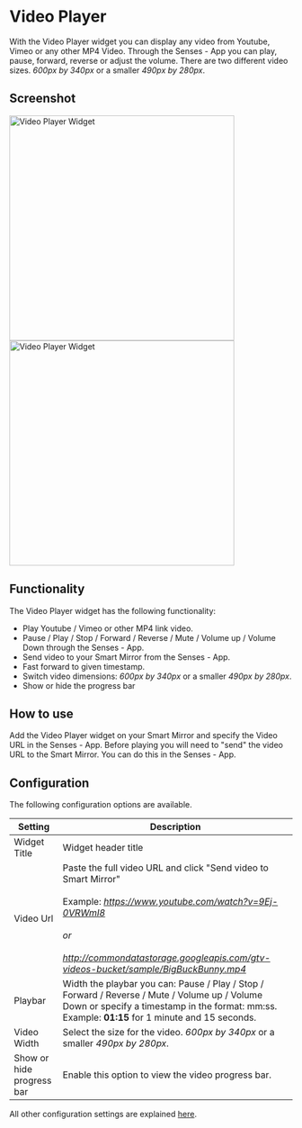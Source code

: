 # Video Player

With the Video Player widget you can display any video from Youtube, Vimeo or any other MP4 Video. Through the Senses - App you can play, pause, forward, reverse or adjust the volume. There are two different video sizes. <em>600px by 340px</em> or a smaller <em>490px by 280px</em>.

## Screenshot

<div class="image-wrapper">
  <img class="widget-image" src="/images/widgets/video-player-1.png" alt="Video Player Widget" width="400"/>
  <img class="widget-image" src="/images/widgets/video-player-2.png" alt="Video Player Widget" width="400"/>
</div>

## Functionality

The Video Player widget has the following functionality: 

- Play Youtube / Vimeo or other MP4 link video.
- Pause / Play / Stop / Forward / Reverse / Mute / Volume up / Volume Down through the Senses - App.
- Send video to your Smart Mirror from the Senses - App.
- Fast forward to given timestamp.
- Switch video dimensions: <em>600px by 340px</em> or a smaller <em>490px by 280px</em>.
- Show or hide the progress bar

## How to use

Add the Video Player widget on your Smart Mirror and specify the Video URL in the Senses - App. Before playing you will need to "send" the video URL to the Smart Mirror. You can do this in the Senses - App.

## Configuration

The following configuration options are available.

| Setting | Description |
| ----------- | ----------- |
| Widget Title | Widget header title |
| Video Url | Paste the full video URL and click "Send video to Smart Mirror" <br /><br />Example: <em>https://www.youtube.com/watch?v=9Ej-0VRWmI8 <br /><br />or<br /><br /> http://commondatastorage.googleapis.com/gtv-videos-bucket/sample/BigBuckBunny.mp4</em>| 
| Playbar | Width the playbar you can: Pause / Play / Stop / Forward / Reverse / Mute / Volume up / Volume Down or specify a timestamp in the format: mm:ss. Example: <strong>01:15</strong> for 1 minute and 15 seconds. |
| Video Width | Select the size for the video. <em>600px by 340px</em> or a smaller <em>490px by 280px</em>. |
| Show or hide progress bar | Enable this option to view the video progress bar. 

All other configuration settings are explained [here](/widgets/introduction.html#default-widget-configuration-options).